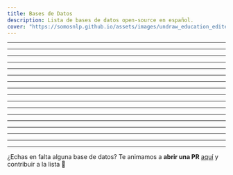 ```yaml
---
title: Bases de Datos
description: Lista de bases de datos open-source en español. 
cover: "https://somosnlp.github.io/assets/images/undraw_education_edited.svg" 
---
```


<ResourceItem
    name="Catalonia Independence Corpus"
    :tags="['clasificación de sentimientos']"
    description="Esta base de datos contiene dos corpus en español y catalán que contienen mensajes de Twitter anotados para la detección de opiniones. Cada corpus está anotado con tres posturas: 'against', 'favor' y 'neutral' (a favor, en contra, neutral) respecto a la independencia de Cataluña."
    website
    github="https://github.com/ixa-ehu/catalonia-independence-corpus"
    paper="https://www.aclweb.org/anthology/2020.lrec-1.171/"
    hf_dataset_name="catalonia_independence" 
    hf_contributor_handle="lewtun"
/>

---

<ResourceItem
    name="eHealth-KD"
    :tags="['NER (Named Entity Recognition)']"
    description="Base de datos del challenge eHealth-KD de IberLEF 2020. Está diseñado para la identificación de entidades y relaciones semánticas en documentos sanitarios españoles."
    website="https://knowledge-learning.github.io/ehealthkd-2020/"
    github="https://github.com/knowledge-learning/ehealthkd-2020"
    paper="http://ceur-ws.org/Vol-2664/eHealth-KD_overview.pdf"
    hf_dataset_name="ehealth_kd" 
    hf_contributor_handle="mariagrandury"
/>
 
 ---

<ResourceItem
    name="HEAD-QA"
    :tags="['preguntas de opción múltiple']"
    description="HEAD-QA es un conjunto de datos de preguntas de opción múltiple sobre medicina. Las preguntas proceden de exámenes para acceder a un puesto en el sistema sanitario español y suponen un reto incluso para humanos altamente especializados."
    website="https://aghie.github.io/head-qa/"
    github="https://github.com/aghie/head-qa"
    paper="https://www.aclweb.org/anthology/P19-1092/"
    hf_dataset_name="head_qa" 
    hf_contributor_handle="mariagrandury"
/>

---

<ResourceItem
    name="Large Spanish Corpus"
    :tags="['modelado del lenguaje', 'pre-entrenamiento']"
    description="El Large Spanish Corpus es una compilación de 15 corpus españoles sin etiquetar que abarcan desde la Wikipedia hasta las notas del Parlamento Europeo. Cada configuración contiene los datos correspondientes a cada corpus diferente."
    website
    github="https://github.com/josecannete/spanish-corpora"
    paper
    hf_dataset_name="large_spanish_corpus" 
    hf_contributor_handle="lewtun"
/>

---

<ResourceItem
    name="Mucho Cine"
    :tags="['clasificación de sentimientos']"
    description="El conjunto de datos de reseñas de Muchocine contiene 3.872 reseñas de películas en español, cada una de ellas con un breve resumen y una calificación en una escala de 1 a 5."
    website="http://www.lsi.us.es/~fermin/index.php/Datasets"
    github
    paper
    hf_dataset_name="muchocine" 
    hf_contributor_handle="mapmeld"
/>

---

<ResourceItem
    name="Spanish Billion Words"
    :tags="['modelado del lenguaje', 'pre-entrenamiento']"
    description="Spanish Billion Words es un corpus no anotado de casi 1.500 millones de palabras, compuesto por diferentes recursos online."
    website="https://crscardellino.github.io/SBWCE/"
    github
    paper
    hf_dataset_name="spanish_billion_words" 
    hf_contributor_handle="mariagrandury"
/>

---

<ResourceItem
    name="WikiCorpus"
    :tags="['modelado del lenguaje', 'POS (Part of Speech)']"
    description="El Wikicorpus es un corpus trilingüe (catalán, español, inglés) que contiene grandes partes de la Wikipedia de 2006 y que ha sido enriquecido automáticamente con información lingüística. En su versión actual, contiene más de 750 millones de palabras."
    website="https://www.cs.upc.edu/~nlp/wikicorpus/"
    github
    paper="https://www.cs.upc.edu/~nlp/papers/reese10.pdf"
    hf_dataset_name="wikicorpus" 
    hf_contributor_handle="albertvillanova"
/>

---


<ResourceItem
    name="InfoLibros Corpus"
    :tags="['modelado del lenguaje']"
    description="El corpus InfoLibros es un corpus de 218 millones de tokens de narraciones en español extraídas de libros gratuitos recopilados por el proyecto abierto Infolibros.org. El corpus se ha preprocesado y depurado mediante el procedimiento de Corpus-Cleaner."
    website='https://doi.org/10.5281/zenodo.7313105'
    github
    paper
    hf_dataset_name
    hf_contributor_handle
/>

---

<ResourceItem
    name="Spanish CBOW Word Embeddings in Floret"
    :tags="['modelado del lenguaje','CBOW (Continuous Bag Of Words)']"
    description="Dataset compuesto por embeddings entrenados con el corpus de la Biblioteca Nacional de España (BNE) utilizando floret."
    website='https://doi.org/10.5281/zenodo.7314098'
    github
    paper
    hf_dataset_name
    hf_contributor_handle
/>

---

<ResourceItem
    name="Biomedical Spanish CBOW Word Embeddings in Floret"
    :tags="['modelado del lenguaje','CBOW (Continuous Bag Of Words)']"
    description="Dataset compuesto por embeddings entrenados en la combinación de todos los textos presentes en el corpus biomédico español, que incluye datos de múltiples fuentes para un total de 1.1B tokens a través de 2,5M de documentos."
    website='https://doi.org/10.5281/zenodo.7314041'
    github
    paper
    hf_dataset_name
    hf_contributor_handle
/>

---

<ResourceItem
    name="TDX Thesis Spanish Corpus"
    :tags="['modelado del lenguaje']"
    description="El corpus TDX Thesis Spanish es un corpus de 246 millones de tokens de texto limpio en español extraído de tesis científicas del dominio tdx.cat, que contiene tesis abiertas publicadas por universidades catalanas. El corpus se ha preprocesado y depurado mediante el procedimiento de Corpus-Cleaner."
    website='https://doi.org/10.5281/zenodo.7313149'
    github
    paper
    hf_dataset_name
    hf_contributor_handle
/>

---

<ResourceItem
    name="CSIC Spanish Corpus"
    :tags="['modelado del lenguaje']"
    description="El corpus español de CSIC es un corpus de 146 millones de tokens de revistas científicas españolas del repositorio revistas.csic.es/. El corpus se ha preprocesado y depurado mediante el procedimiento de Corpus-Cleaner."
    website='https://doi.org/10.5281/zenodo.7313126'
    github
    paper
    hf_dataset_name
    hf_contributor_handle
/>

---

<ResourceItem
    name="BasCrawl"
    :tags="['modelado del lenguaje']"
    description="BasCrawl es un corpus web de 186 millones de tokens en euskera (basque) obtenido mediante el análisis de más de 12000 dominios en internet [Se incluyen los dominios analizados]. El corpus ha sido preprocesado y depurado."
    website='https://doi.org/10.5281/zenodo.7313092'
    github
    paper
    hf_dataset_name
    hf_contributor_handle
/>

---

<ResourceItem
    name="Spanish Legal Domain Corpora"
    :tags="['modelado del lenguaje']"
    description="Dataset compuesto por una colección de textos (corpus) del ámbito jurídico español."
    website='https://doi.org/10.5281/zenodo.5495529'
    github='https://github.com/PlanTL-GOB-ES/lm-legal-es'
    paper='https://arxiv.org/abs/2110.12201'
    hf_dataset_name
    hf_contributor_handle
/>

---

<ResourceItem
    name="Spanish Skip-Gram Word Embeddings in FastText"
    :tags="['modelado del lenguaje','FastText']"
    description="El corpus cuenta con más de 2TB de texto de alta calidad, recopilado a partir de los diferentes análisis web realizados por la Biblioteca Nacional de España desde 2009 hasta 2019. Dataset compuesto exclusivamente por embeddings Skip-Gram."
    website='https://doi.org/10.5281/zenodo.5046525'
    github
    paper='http://journal.sepln.org/sepln/ojs/ojs/index.php/pln/article/view/6405'
    hf_dataset_name
    hf_contributor_handle
/>

---

<ResourceItem
    name="Spanish CBOW Word Embeddings in FastText"
    :tags="['modelado del lenguaje','FastText']"
    description="Embeddings de palabras en español en FastText generados a partir del mayor corpus realizado en español hasta la fecha. El corpus cuenta con más de 2 TB de texto de alta calidad, recopilado a partir de los diferentes rastreos web realizados por la Biblioteca Nacional de España entre 2009 y 2019. Dataset compuesto exclusivamente por CBOW embeddings."
    website='https://doi.org/10.5281/zenodo.5044988'
    github
    paper='http://journal.sepln.org/sepln/ojs/ojs/index.php/pln/article/view/6405'
    hf_dataset_name
    hf_contributor_handle
/>

---

<ResourceItem
    name="Spanish Legal Domain Word & Sub-Word Embeddings"
    :tags="['modelado del lenguaje']"
    description="Conjunto de embeddings generados a partir del corpus compuesto de recursos jurídicos españoles mas grande hasta la fecha (9GB)."
    website='https://doi.org/10.5281/zenodo.5036147'
    github='https://github.com/PlanTL-GOB-ES/lm-legal-es'
    paper='https://arxiv.org/abs/2110.12201'
    hf_dataset_name
    hf_contributor_handle
/>

---

¿Echas en falta alguna base de datos? Te animamos a **abrir una PR** [aquí](https://github.com/somosnlp/somosnlp.org/edit/main/pages/recursos/open-source/datasets.md) y contribuir a la lista 🚀
